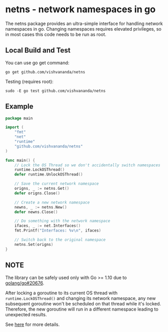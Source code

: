 # netns - network namespaces in go #

The netns package provides an ultra-simple interface for handling
network namespaces in go. Changing namespaces requires elevated
privileges, so in most cases this code needs to be run as root.

## Local Build and Test ##

You can use go get command:

    go get github.com/vishvananda/netns

Testing (requires root):

    sudo -E go test github.com/vishvananda/netns

## Example ##

```go
package main

import (
    "fmt"
    "net"
    "runtime"
    "github.com/vishvananda/netns"
)

func main() {
    // Lock the OS Thread so we don't accidentally switch namespaces
    runtime.LockOSThread()
    defer runtime.UnlockOSThread()

    // Save the current network namespace
    origns, _ := netns.Get()
    defer origns.Close()

    // Create a new network namespace
    newns, _ := netns.New()
    defer newns.Close()

    // Do something with the network namespace
    ifaces, _ := net.Interfaces()
    fmt.Printf("Interfaces: %v\n", ifaces)

    // Switch back to the original namespace
    netns.Set(origns)
}

```

## NOTE

The library can be safely used only with Go >= 1.10 due to [golang/go#20676](https://github.com/golang/go/issues/20676).

After locking a goroutine to its current OS thread with `runtime.LockOSThread()`
and changing its network namespace, any new subsequent goroutine won't be
scheduled on that thread while it's locked. Therefore, the new goroutine
will run in a different namespace leading to unexpected results.

See [here](https://www.weave.works/blog/linux-namespaces-golang-followup) for more details.
